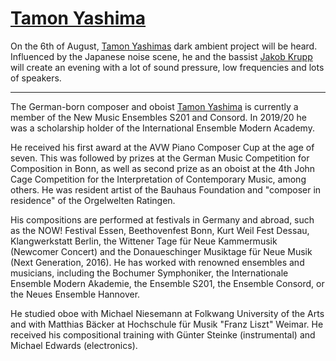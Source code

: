 # [Tamon Yashima](https://www.tamonyashima.de/)

On the 6th of August, [Tamon Yashimas](https://www.tamonyashima.de/) dark ambient project will be heard. Influenced by the Japanese noise scene, he and the bassist [Jakob Krupp](https://www.instagram.com/jakobkrupp/?hl=en) will create an evening with a lot of sound pressure, low frequencies and lots of speakers.

---

The German-born composer and oboist [Tamon Yashima](https://www.tamonyashima.de/) is currently a member of the New Music Ensembles S201 and Consord. In 2019/20 he was a scholarship holder of the International Ensemble Modern Academy. 

He received his first award at the AVW Piano Composer Cup at the age of seven. This was followed by prizes at the German Music Competition for Composition in Bonn, as well as second prize as an oboist at the 4th John Cage Competition for the Interpretation of Contemporary Music, among others. He was resident artist of the Bauhaus Foundation and "composer in residence" of the Orgelwelten Ratingen.

His compositions are performed at festivals in Germany and abroad, such as the NOW! Festival Essen, Beethovenfest Bonn, Kurt Weil Fest Dessau, Klangwerkstatt Berlin, the Wittener Tage für Neue Kammermusik (Newcomer Concert) and the Donaueschinger Musiktage für Neue Musik (Next Generation, 2016). He has worked with renowned ensembles and musicians, including the Bochumer Symphoniker, the Internationale Ensemble Modern Akademie, the Ensemble S201, the Ensemble Consord, or the Neues Ensemble Hannover.

He studied oboe with Michael Niesemann at Folkwang University of the Arts and with Matthias Bäcker at Hochschule für Musik "Franz Liszt" Weimar. He received his compositional training with Günter Steinke (instrumental) and Michael Edwards (electronics).
